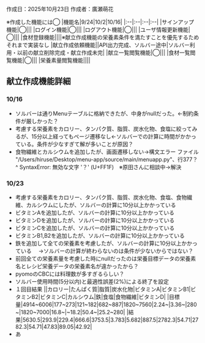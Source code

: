 作成日：2025年10月23日
作成者：廣瀬萌花

※作成した機能には◯
|機能名|9/24|10/2|10/16|
|:--|:--|:--|:--|
|サインアップ機能|◯|||
|ログイン機能|◯|||
|ログアウト機能|◯|||
|ユーザ情報更新機能|◯|||
|食材登録機能||||※献立作成機能の栄養素条件を満たすことを優先するためそれまで実装なし
|献立作成依頼機能||API出力完成、ソルバー途中|ソルバー利用・以前の献立削除完成・献立作成未完|
|献立一覧閲覧機能|◯|||
|食材一覧閲覧機能|◯|||
|栄養素量閲覧機能||||

## 献立作成機能詳細
### 10/16
- ソルバーは通りMenuテーブルに格納できたが、中身がnullだった。←制約条件が厳しかった？
- 考慮する栄養素をカロリー、タンパク質、脂質、炭水化物、食塩に絞ってみるが、15分以上経ってもページ遷移なし←ソルバーでの計算に時間がかかっている。条件が少なすぎて解が多いことが原因？
- 食物繊維とカルシウムを追加したが、画面遷移しない→構文エラー ファイル "/Users/hiruse/Desktop/menu-app/source/main/menuapp.py"、行377？^ SyntaxError: 無効な文字 '？' (U+FF1F)　※原田さんに相談中→解決

### 10/23
- 考慮する栄養素をカロリー、タンパク質、脂質、炭水化物、食塩、食物繊維、カルシウムにしたが、ソルバーの計算に10分以上かかっている
- ビタミンAを追加したが、ソルバーの計算に10分以上かかっている
- ビタミンDを追加したが、ソルバーの計算に10分以上かかっている
- ビタミンCを追加したが、ソルバーの計算に10分以上かかっている
- ビタミンB1,B2を追加したが、ソルバーの計算に10分以上かかっている
- 鉄を追加して全ての栄養素を考慮したが、ソルバーの計算に10分以上かかっている
　→ソルバーの計算が終わらないのは条件が少ないからではない？
 - 前回全ての栄養素量を考慮した時にnullだったのは栄養目標データの栄養素名とレシピ栄養データの栄養素名が違かったから？
 - pyomoのCBCには料理数が多すぎるらしい？
- ソルバー使用時間(5分以内)と最適性誤差(2%)による終了を設定
- １回目結果
||カロリー|たんぱく質|脂質|炭水化物|ビタミンA|ビタミンB1|ビタミンB2|ビタミンC|カルシウム|鉄|食塩|食物繊維|ビタミンD|
|目標量|4914~6006|177~273|121~182|682~887|1820~7560|2.24~|3.36~|280~|1820~7000|16.8~|~18.2|50.4~|25.2~280|
|結果|5630.5|293.9|229.4|666.6|3753.5|3.783|5.682|887.5|2782.3|54.71|2782.3|54.71|47.83|89.05|42.92|
- あ
